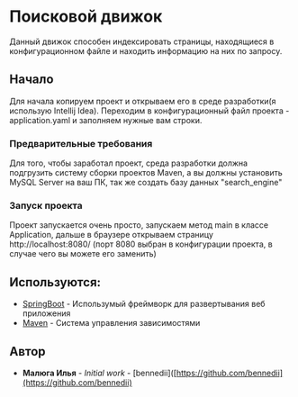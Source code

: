 # Поисковой движок

Данный движок способен индексировать страницы, находящиеся в конфигурационном файле и находить информацию на них по запросу.

## Начало

Для начала копируем проект и открываем его в среде разработки(я использую Intellij Idea). Переходим в конфигурационный файл проекта - application.yaml и заполняем нужные вам строки.

### Предварительные требования

Для того, чтобы заработал проект, среда разработки должна подгрузить систему сборки проектов Maven, а вы должны установить MySQL Server на ваш ПК, так же создать базу данных "search_engine"

### Запуск проекта

Проект запускается очень просто, запускаем метод main в классе Application, дальше в браузере открываем страницу http://localhost:8080/ (порт 8080 выбран в конфигурации проекта, в случае чего вы можете его заменить)

## Используются: 

* [SpringBoot](https://spring.io/projects/spring-boot/) - Использумый фреймворк для развертывания веб приложения
* [Maven](https://maven.apache.org/) - Система управления зависимостями

## Автор

* **Малюга Илья** - *Initial work* - [bennedii]([https://github.com/bennedii](https://github.com/bennedii)


